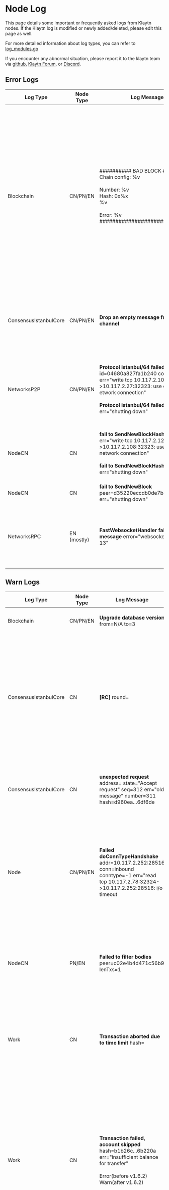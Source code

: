# Node Log

This page details some important or frequently asked logs from Klaytn nodes. If the Klaytn log is modified or newly added/deleted, please edit this page as well.

For more detailed information about log types, you can refer to [log\_modules.go](https://github.com/klaytn/klaytn/blob/dev/log/log\_modules.go)

If you encounter any abnormal situation, please report it to the klaytn team via [github](https://github.com/klaytn/klaytn/issues), [Klaytn Forum](https://forum.klaytn.foundation/), or [Discord](https://discord.io/KlaytnOfficial).

## Error Logs

| Log Type              | Node Type   | Log Message                                                                                                                                                                                                                                            | Description                                                                                                                                                                                                                                                                                                                                                             | Suggested Guide                                                                                                                                                                                                           |
| --------------------- | ----------- | ------------------------------------------------------------------------------------------------------------------------------------------------------------------------------------------------------------------------------------------------------ | ----------------------------------------------------------------------------------------------------------------------------------------------------------------------------------------------------------------------------------------------------------------------------------------------------------------------------------------------------------------------- | ------------------------------------------------------------------------------------------------------------------------------------------------------------------------------------------------------------------------- |
| Blockchain            | CN/PN/EN    | <p>########## BAD BLOCK #########<br>Chain config: %v<br><br>Number: %v<br>Hash: 0x%x<br>%v<br><br>Error: %v<br>##############################</p>                                                                                                     | <p>A bad block occurs when the received receipt and the execution result do not match. If a node stops with bad block log, it could be due to two reasons.<br>- Case 1. The configuration of the node is wrong such, as the binary version.<br>- Case 2. There’s a problem with the code. It is very likely that other nodes will also experience the same problem.</p> | This error is critical, so if you see any bad block, please make an issue or report it to the Klaytn GitHub repository.                                                                                                   |
| ConsensusIstanbulCore | CN/PN/EN    | **Drop an empty message from timeout channel**                                                                                                                                                                                                         | It means that the round change timer will expire. This error is printed if the timer closes accidentally.                                                                                                                                                                                                                                                               | <p>The error may occur when the downloader is started.<br>check next log is also printed: <code>Block synchronisation started</code>.</p>                                                                                 |
| NetworksP2P           | CN/PN/EN    | <p><strong>Protocol istanbul/64 failed</strong> id=04680a827fa1b240 conn=staticdial err="write tcp 10.117.2.105:34396->10.117.2.27:32323: use of closed etwork connection"<br><br><strong>Protocol istanbul/64 failed</strong> err="shutting down"</p> | This log can be printed when the other node is disconnected. It is usually followed by`Disconnected a P2P Peer` log.                                                                                                                                                                                                                                                    | Check if the disconnected peer is reconnected again. If it is not reconnected, check the network status or peer connection [admin\_peers](https://docs.klaytn.foundation/dapp/json-rpc/api-references/admin#admin\_peers) |
| NodeCN                | CN          | <p><strong>fail to SendNewBlockHashes</strong> err="write tcp 10.117.2.124:24108->10.117.2.108:32323: use of closed network connection"<br><br><strong>fail to SendNewBlockHashes</strong> err="shutting down"</p>                                     | same as `Protocol istanbul/64 failed`                                                                                                                                                                                                                                                                                                                                   | same as `Protocol istanbul/64 failed`                                                                                                                                                                                     |
| NodeCN                | CN          | **fail to SendNewBlock** peer=d35220eccdb0de7b err="shutting down"                                                                                                                                                                                     | same as `Protocol istanbul/64 failed`                                                                                                                                                                                                                                                                                                                                   | same as `Protocol istanbul/64 failed`                                                                                                                                                                                     |
| NetworksRPC           | EN (mostly) | **FastWebsocketHandler fail to upgrade message** error="websocket: version != 13"                                                                                                                                                                      | Version issue of WebSocket connection                                                                                                                                                                                                                                                                                                                                   | The header of the request should contain `Sec-Websocket-Version` field with the value set at 13. You may not have used klaytn rpc client.                                                                                 |

## Warn Logs

| Log Type              | Node Type | Log Message                                                                                                                                                                | Description                                                                                                                                                                                                                                                                                         | Suggested Guide                                                                                                                                                                                                                                                                              |
| --------------------- | --------- | -------------------------------------------------------------------------------------------------------------------------------------------------------------------------- | --------------------------------------------------------------------------------------------------------------------------------------------------------------------------------------------------------------------------------------------------------------------------------------------------- | -------------------------------------------------------------------------------------------------------------------------------------------------------------------------------------------------------------------------------------------------------------------------------------------- |
| Blockchain            | CN/PN/EN  | **Upgrade database version** from=N/A to=3                                                                                                                                 | It is logged at the beginning of the node start-up                                                                                                                                                                                                                                                  | You don't need to handle this.                                                                                                                                                                                                                                                               |
| ConsensusIstanbulCore | CN        | **\[RC]** round=                                                                                                                                                           | Round change log is started with \[RC] tag.                                                                                                                                                                                                                                                         | <p>If the round does not end in one or two rounds and continues to go up, then the network status or peer connection should be analyzed first.<br><br>peer connection check api: <a href="https://docs.klaytn.foundation/dapp/json-rpc/api-references/admin#admin_peers">admin_peers</a></p> |
| ConsensusIstanbulCore | CN        | **unexpected request** address= state="Accept request" seq=312 err="old message" number=311 hash=d960ea…6df6de                                                             | A proposer mines a block, but it is turned out unexpected. In most cases, it is too old to be a new block.                                                                                                                                                                                          | You don't need to handle this.                                                                                                                                                                                                                                                               |
| Node                  | CN/PN/EN  | **Failed doConnTypeHandshake** addr=10.117.2.252:28516 conn=inbound conntype=-1 err="read tcp 10.117.2.78:32324->10.117.2.252:28516: i/o timeout                           | By dialing, the two P2P peers setup a connection. This log is printed if the setup fails.                                                                                                                                                                                                           | <p>Check if the disconnected peer is reconnected again. If not, check the network status or peer connection<br><br>peer connection check api: <a href="https://docs.klaytn.foundation/dapp/json-rpc/api-references/admin#admin_peers">admin_peers</a></p>                                    |
| NodeCN                | PN/EN     | **Failed to filter bodies** peer=c02e4b4d471c56b9 lenTxs=1                                                                                                                 | <p>A node received the unwanted block header of body when fetching.<br>- lenTxs: non-requested number of txs</p>                                                                                                                                                                                    | You don't need to handle this.                                                                                                                                                                                                                                                               |
| Work                  | CN        | **Transaction aborted due to time limit** hash=                                                                                                                            | The block execution time when mining should not exceed 250ms, so the last transaction can be aborted due to this time limit.                                                                                                                                                                        | Confirm that the transaction enters the block.                                                                                                                                                                                                                                               |
| Work                  | CN        | <p><strong>Transaction failed, account skipped</strong> hash=b1b26c...6b220a err="insufficient balance for transfer"<br><br>Error(before v1.6.2)<br>Warn(after v1.6.2)</p> | <p>When a transaction cannot be executed during mining due to an insufficient balance in the <code>from</code> account<br>(Theoretically, it occurs when the balance was sufficient at the time when the transaction was created and entered the txpool, but not at the actual execution time.)</p> | Check if the `from` account is really out of balance.                                                                                                                                                                                                                                        |

## Info Logs

`Info` log contains the additional information for you to know more about the node status, so you don't need to handle `Info` level log.

| Log Type       | Node Type | Log Message                                                                                                                                                                                | Description                                                                                                                                                                                                                                                                                                                                                                                                                                                                                                                                                                                                                                                                                                                                                                      |
| -------------- | --------- | ------------------------------------------------------------------------------------------------------------------------------------------------------------------------------------------ | -------------------------------------------------------------------------------------------------------------------------------------------------------------------------------------------------------------------------------------------------------------------------------------------------------------------------------------------------------------------------------------------------------------------------------------------------------------------------------------------------------------------------------------------------------------------------------------------------------------------------------------------------------------------------------------------------------------------------------------------------------------------------------- |
| Blockchain     | CN/PN/EN  | **Regenerated local transaction journal** transactions=0 accounts=0                                                                                                                        | <p>When node is shut down, local txs are journaled to a file (default file name is transactions.rlp). When node is restarted with the journaled file, the local transactions can be regenerated based on the file.<br>- transactions: number of the regenerated local transaction.<br>- accounts: number of the regenerated accounts(==from)</p>                                                                                                                                                                                                                                                                                                                                                                                                                                 |
| Blockchain     | CN/PN/EN  | **Inserted a new block** number=14 hash=13cbfc…f007fc txs=0 gas=0 elapsed=793.458µs processTxs=167ns finalize=157.708µs validateState=7.542µs totalWrite=443.417µs trieWrite=256.667µs     | <p>If the node is not a proposer at that block, and the consensus is successful, the node have executed(==validates) the block. In other words, a block is inserted.<br>- gas: total gas spent during tx execution.<br>This field is commonly used when testing the network to find the used gas per block.</p>                                                                                                                                                                                                                                                                                                                                                                                                                                                                  |
| NetworksP2P    | CN/PN/EN  | **\[Dial] Add dial candidate from static nodes** id=62a08a4b9f091c4b NodeType=0 ip=10.117.2.8 mainPort=32323 port=\[32323]                                                                 | <p>A new P2P peer is connected, and it is a static node. A node added manually by using static-nodes.json or addpeer api is called static node. If it is a multichannel, it uses two ports. ex. [32323, 32324].<br>- id: dst peer id<br>- NodeType: dst node type(cn,pn,en,bn)<br>- ip: dst ip<br>- mainPort: dst TCP listening port number<br>- port: dst TCP listening port number including both the main port and sub port.</p>                                                                                                                                                                                                                                                                                                                                              |
| NetworksP2P    | CN/PN/EN  | **Added a multichannel P2P Peer** id=28a6760472a078fb conn=staticdial peerID=28a6760472a078fb                                                                                              | <p>A new peer is connected as a multichannel peer.<br>- id/peerID: my node’s peer id<br>- conn: type of connection<br>- inbound: somebody connects me<br>- staticdial: static connection, such as static-nodes.json or addPeer<br>- trusteddial: trusted connection, such as trust-nodes.json. it can be always reconnected and established even the number of connections exceeds max limit.</p>                                                                                                                                                                                                                                                                                                                                                                                |
| NetworksP2P    | CN/PN/EN  | **Disconnected a multichannel P2P Peer** id=28a6760472a078fb conn=inbound peerID=28a6760472a078fb peerName=Klaytn/v1.7.3+acae89350c/darwin-arm64/go1.18.1 err=EOF                          | <p>A multichannel peer is disconnected.<br>- peerName: It shows my node info<br>- err: The reason why the connection is disconnected</p>                                                                                                                                                                                                                                                                                                                                                                                                                                                                                                                                                                                                                                         |
| NetworksP2P    | CN/PN/EN  | **ProtocolManager.processConsensusMsg closed** id=28a6760472a078fb conn=inbound PeerName=Klaytn/v1.7.3+acae89350c/darwin-arm64/go1.18.1                                                    | When a P2P node is disconnected, the consensus message channel between them is closed, too.                                                                                                                                                                                                                                                                                                                                                                                                                                                                                                                                                                                                                                                                                      |
| StorageStateDB | CN/PN/EN  | **Persisted trie from memory database** blockNum=23460 updated nodes=4 updated nodes size=499.00B time=539.959µs gcnodes=68 gcsize=10.55kB gctime=226.499µs livenodes=245 livesize=37.80kB | <p>This log is printed to inform you that trie db has been committed. Here, commit means flushing db change to the actual db.<br><br>A commit is made periodically.<br>- Case 1. If the node is a full node, trie commit is made for every 128 block.<br>- Case 2. If the node is an archive node, trie commit is made for every block.<br><br>Commit is made at next circumstances, too.<br>- , A commit is made when a node is shut down.<br>- A commit is made when memory size exceeds the cap.<br><br>Tip.<br>- gc stands for garbage collection. Here, garbage collection means flushing db writes of trie node change.<br>- A full node stores the information of every 128 cycle and the latest 128 blocks.<br>- Archive node stores the information of every block.</p> |
| Work           | CN        | **Commit new mining work** number=14 hash=438ef7…68ca7f txs=0 elapsed=605.375µs commitTime=184.708µs finalizeTime=414.375µs                                                                | <p>Every CN mines a block in preparation for round change<br>- number: block number<br>- hash: block hash (it is not a final version)<br>- txs: number of transactions in a block<br>- elapsed: total block mining time (commitTime + finalizeTime)<br>- commitTime: transactions execution time in a block<br>- finalizeTime: block finalize time</p>                                                                                                                                                                                                                                                                                                                                                                                                                           |
| Work           | CN        | **Successfully sealed new block** number=14 hash=13cbfc…f007fc                                                                                                                             | <p>[Only Proposer] Sealing a new block is successful. Sealing contains the next steps.<br>- Ibft consensus process for the block.<br>- Update timestamp and signatures of the block</p>                                                                                                                                                                                                                                                                                                                                                                                                                                                                                                                                                                                          |
| Work           | CN        | **Successfully wrote mined block** num=14 hash=13cbfc…f007fc txs=0 elapsed=617.709µs                                                                                                       | \[Only Proposer] If the node is a proposer, and consensus is succeed, the proposer needs to store the block execution result in the db. This log means the storing was successful.                                                                                                                                                                                                                                                                                                                                                                                                                                                                                                                                                                                               |
| Work           | CN        | **Mining too far in the future** wait=1s                                                                                                                                                   | <p>In order to maintain 1 second block creation period, the node sleeps for "1s - previous block generation/propagation/execution time".<br>- wait: how much time the node sleeps</p>                                                                                                                                                                                                                                                                                                                                                                                                                                                                                                                                                                                            |
| VM             | CN/PN/EN  | **Returning since the addr is not a program account** addr=                                                                                                                                | <p>Somebody tries to call a non-existent contract.<br><br>Tip. In Klaytn, program account is equivalent to contract account.</p>                                                                                                                                                                                                                                                                                                                                                                                                                                                                                                                                                                                                                                                 |
